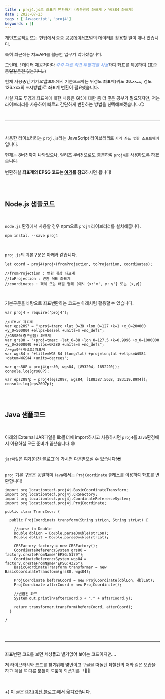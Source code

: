 ```yaml
---
title : proj4.js로 좌표계 변환하기 (중분원점 좌표계 > WGS84 좌표계)
date : 2021-07-23
tags : ['Javascript', 'proj4']
keywords : []
---
```


개인프로젝트 또는 현업에서 종종 [공공데이터포털](https://www.data.go.kr/)의 데이터를 활용할 일이 꽤나 있습니다.

특히 최근에는 지도API를 활용한 업무가 많아졌습니다.

그런데..! 데이터 제공처마다 <span style="color:cornflowerblue;">*각각 다른 좌표 투영계를 사용*</span>하여 좌표를 제공하여 (~~표준통일같은건 없는거니..~~)

현재 사용중인 카카오맵SDK에서 기본으로하는 위경도 좌표계(위도 38.xxxx, 경도 126.xxx의 표시방법)로 좌표계 변환이 필요했습니다.

사실 지도 투영과 좌표계에 대한 내용은 GIS에 대한 좀 더 깊은 공부가 필요하지만, 저는 라이브러리를 사용하여 빠르고 간단하게 변환하는 방법을 선택해보겠습니다.😏

<br/>

---

<br/>

사용한 라이브러리는 `proj.js`라는 JavaScript 라이브러리로 `지리 좌표 변환 소프트웨어`입니다.

현재는 8버전까지 나와있으나, 릴리즈 4버전으로도 충분하여 `proj4`를 사용하도록 하겠습니다.
<br/><br/>
변환하실 <b>좌표계의 EPSG 코드는 [여기](http://www.gisdeveloper.co.kr/?p=8942)를 참고</b>하시면 됩니다!

<br/><br/>

## **Node.js 샘플코드**
<br/>

`node.js` 환경에서 사용할 경우 npm으로 `proj4` 라이브러리를 설치해줍니다.
```
npm install --save proj4
```
<br/>

`proj.js`의 기본구문은 아래와 같습니다.
```
let coord = proj4(proj4(fromProjection, toProjection, coordinates);

//fromProjection : 변환 대상 좌표계
//toProjection : 변환 목표 좌표계
//coordinates : 객체 또는 배열 형태 (예시 {x:'x', y:'y'} 또는 [x,y]) 
```
<br/>

기본구문을 바탕으로 좌표변환하는 코드는 아래처럼 활용할 수 있습니다.
```
var proj4 = require('proj4');

//UTM-K 좌표계
var eps2097 = "+proj=tmerc +lat_0=38 +lon_0=127 +k=1 +x_0=200000 +y_0=500000 +ellps=bessel +units=m +no_defs";
//GRS80(중부원점) 좌표계
var grs80 = "+proj=tmerc +lat_0=38 +lon_0=127.5 +k=0.9996 +x_0=1000000 +y_0=2000000 +ellps=GRS80 +units=m +no_defs";
//wgs84(위경도)좌표계
var wgs84 = "+title=WGS 84 (long/lat) +proj=longlat +ellps=WGS84 +datum=WGS84 +units=degrees";

var grs80P = proj4(grs80, wgs84, [893204, 1652210]);
console.log(grs80P);

var eps2097p = proj4(eps2097, wgs84, [188387.5628, 183119.8984]);
console.log(eps2097p);
```
<br/><br/>

## **Java 샘플코드**
<br/>

아래의 External JAR파일을 lib폴더에 import하시고 사용하시면 `proj4`를 `Java`환경에서 이용하실 모든 준비가 끝났습니다.😄
<br/><br/>

`jar파일`은 [여기(이전 블로그)](https://fascinate-zsoo.tistory.com/24)에 가시면 다운받으실 수 있습니다!😎
<br/><br/>


`proj` 기본 구문은 동일하며 `Java`에서는 `ProjCoordinate` 클래스를 이용하여 좌표를 변환합니다!

```
import org.locationtech.proj4j.BasicCoordinateTransform;
import org.locationtech.proj4j.CRSFactory;
import org.locationtech.proj4j.CoordinateReferenceSystem;
import org.locationtech.proj4j.ProjCoordinate;

public class TransCoord {

  public ProjCoordinate transform(String strLon, String strLat) {

    //parse to Double
    Double dblLon = Double.parseDouble(strLon);
    Double dblLat = Double.parseDouble(strLat);
			
    CRSFactory factory = new CRSFactory();
    CoordinateReferenceSystem grs80 = factory.createFromName("EPSG:5179"); 
    CoordinateReferenceSystem wgs84 = factory.createFromName("EPSG:4326");
    BasicCoordinateTransform transformer = new BasicCoordinateTransform(grs80, wgs84);
	
    ProjCoordinate beforeCoord = new ProjCoordinate(dblLon, dblLat);
    ProjCoordinate afterCoord = new ProjCoordinate();
    
    //변환된 좌표 
    System.out.println(afterCoord.x + "," + afterCoord.y);
    
    return transformer.transform(beforeCoord, afterCoord);
  }
  
}
```
<br/><br/>

---

<br/>
좌표변환 코드를 보면 세상짧고 별거없어 보이는 코드이지만....

저 라이브러리와 코드를 찾기위해 몇번이고 구글을 떠돌던 며칠전의 저와 같은 모습을 하고 계실 또 다른 분들이 도움이 되셨기를...!🙋‍♀️

<br/><br/>
+) 이 글은 [여기(이전 블로그)](https://fascinate-zsoo.tistory.com/24)에서 옮겨왔습니다.